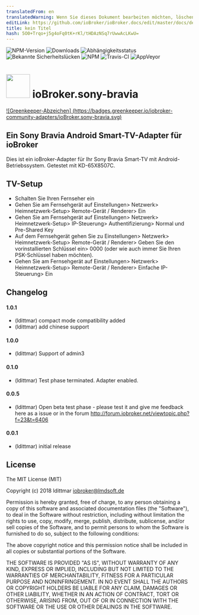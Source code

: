 ```yaml
---
translatedFrom: en
translatedWarning: Wenn Sie dieses Dokument bearbeiten möchten, löschen Sie bitte das Feld "translationsFrom". Andernfalls wird dieses Dokument automatisch erneut übersetzt
editLink: https://github.com/ioBroker/ioBroker.docs/edit/master/docs/de/adapterref/iobroker.sony-bravia/README.md
title: kein Titel
hash: 5O0+Trqo+j5g4oFq0tK+rKl/tHDAzNSq7rUwwAcLKwU=
---
```

![NPM-Version](http://img.shields.io/npm/v/iobroker.sony-bravia.svg)
![Downloads](https://img.shields.io/npm/dm/iobroker.sony-bravia.svg)
![Abhängigkeitsstatus](https://img.shields.io/david/iobroker-community-adapters/iobroker.sony-bravia.svg)
![Bekannte Sicherheitslücken](https://snyk.io/test/github/iobroker-community-adapters/ioBroker.sony-bravia/badge.svg)
![NPM](https://nodei.co/npm/iobroker.sony-bravia.png?downloads=true)
![Travis-CI](http://img.shields.io/travis/iobroker-community-adapters/ioBroker.sony-bravia/master.svg)
![AppVeyor](https://ci.appveyor.com/api/projects/status/github/iobroker-community-adapters/ioBroker.sony-bravia?branch=master&svg=true)

<h1><img src="https://raw.githubusercontent.com/iobroker-community-adapters/ioBroker.sony-bravia/master/admin/sony-bravia.png" width="64"/> ioBroker.sony-bravia </h1>

[![Greenkeeper-Abzeichen] (https://badges.greenkeeper.io/iobroker-community-adapters/ioBroker.sony-bravia.svg)](https://greenkeeper.io/)

## Ein Sony Bravia Android Smart-TV-Adapter für ioBroker
Dies ist ein ioBroker-Adapter für Ihr Sony Bravia Smart-TV mit Android-Betriebssystem. Getestet mit KD-65X8507C.

## TV-Setup
* Schalten Sie Ihren Fernseher ein
* Gehen Sie am Fernsehgerät auf Einstellungen> Netzwerk> Heimnetzwerk-Setup> Remote-Gerät / Renderer> Ein
* Gehen Sie am Fernsehgerät auf Einstellungen> Netzwerk> Heimnetzwerk-Setup> IP-Steuerung> Authentifizierung> Normal und Pre-Shared Key
* Auf dem Fernsehgerät gehen Sie zu Einstellungen> Netzwerk> Heimnetzwerk-Setup> Remote-Gerät / Renderer> Geben Sie den vorinstallierten Schlüssel ein> 0000 (oder wie auch immer Sie Ihren PSK-Schlüssel haben möchten).
* Gehen Sie am Fernsehgerät auf Einstellungen> Netzwerk> Heimnetzwerk-Setup> Remote-Gerät / Renderer> Einfache IP-Steuerung> Ein

## Changelog

#### 1.0.1
* (ldittmar) compact mode compatibility added
* (ldittmar) add chinese support

#### 1.0.0
* (ldittmar) Support of admin3

#### 0.1.0
* (ldittmar) Test phase terminated. Adapter enabled.

#### 0.0.5
* (ldittmar) Open beta test phase - please test it and give me feedback here as a issue or in the forum http://forum.iobroker.net/viewtopic.php?f=23&t=6406

#### 0.0.1
* (ldittmar) initial release

## License
The MIT License (MIT)

Copyright (c) 2018 ldittmar <iobroker@lmdsoft.de>

Permission is hereby granted, free of charge, to any person obtaining a copy
of this software and associated documentation files (the "Software"), to deal
in the Software without restriction, including without limitation the rights
to use, copy, modify, merge, publish, distribute, sublicense, and/or sell
copies of the Software, and to permit persons to whom the Software is
furnished to do so, subject to the following conditions:

The above copyright notice and this permission notice shall be included in
all copies or substantial portions of the Software.

THE SOFTWARE IS PROVIDED "AS IS", WITHOUT WARRANTY OF ANY KIND, EXPRESS OR
IMPLIED, INCLUDING BUT NOT LIMITED TO THE WARRANTIES OF MERCHANTABILITY,
FITNESS FOR A PARTICULAR PURPOSE AND NONINFRINGEMENT. IN NO EVENT SHALL THE
AUTHORS OR COPYRIGHT HOLDERS BE LIABLE FOR ANY CLAIM, DAMAGES OR OTHER
LIABILITY, WHETHER IN AN ACTION OF CONTRACT, TORT OR OTHERWISE, ARISING FROM,
OUT OF OR IN CONNECTION WITH THE SOFTWARE OR THE USE OR OTHER DEALINGS IN
THE SOFTWARE.